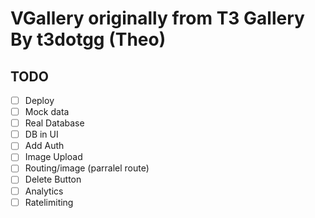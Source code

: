# VGallery originally from T3 Gallery By t3dotgg (Theo)

## TODO
- [ ] Deploy
- [ ] Mock data
- [ ] Real Database
- [ ] DB in UI
- [ ] Add Auth
- [ ] Image Upload
- [ ] Routing/image (parralel route)
- [ ] Delete Button
- [ ] Analytics
- [ ] Ratelimiting